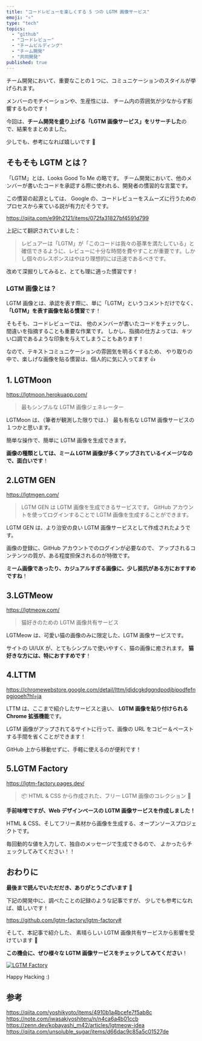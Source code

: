 ```yaml
---
title: "コードレビューを楽しくする 5 つの LGTM 画像サービス"
emoji: "⚛️"
type: "tech"
topics:
  - "github"
  - "コードレビュー"
  - "チームビルディング"
  - "チーム開発"
  - "共同開発"
published: true
---
```


チーム開発において、重要なことの１つに、コミュニケーションのスタイルが挙げられます。

メンバーのモチベーションや、生産性には、
チーム内の雰囲気が少なからず影響するものです！

今回は、**チーム開発を盛り上げる「LGTM 画像サービス」をリサーチした**ので、結果をまとめました。

少しでも、参考になれば嬉しいです 🙌

## そもそも LGTM とは？

「LGTM」とは、Looks Good To Me の略です。
チーム開発において、他のメンバーが書いたコードを承認する際に使われる、開発者の慣習的な言葉です。

この慣習の起源としては、
Google の、コードレビューをスムーズに行うためのプロセスから来ている説が有力だそうです。

https://qiita.com/e99h2121/items/072fa31827bf4591d799

上記にて翻訳されていました：

> レビュアーは「LGTM」が「このコードは我々の基準を満たしている」と確信できるように、レビューに十分な時間を費やすことが重要です。しかし個々のレスポンスはやはり理想的には迅速であるべきです。

改めて深掘りしてみると、とても理に適った慣習です！

### LGTM 画像とは？

LGTM 画像とは、承認を表す際に、単に「LGTM」というコメントだけでなく、
**「LGTM」を表す画像を貼る慣習**です！

そもそも、コードレビューでは、
他のメンバーが書いたコードをチェックし、間違いを指摘することも重要な作業です。
しかし、指摘の仕方よっては、キツい口調であるような印象を与えてしまうこともあります！

なので、テキストコミュニケーションの雰囲気を明るくするため、
やり取りの中で、楽しげな画像を貼る慣習は、個人的に気に入ってます 👍

## 1. LGTMoon

https://lgtmoon.herokuapp.com/

> 最もシンプルな LGTM 画像ジェネレーター

LGTMoon は、（筆者が観測した限りでは、）
最も有名な LGTM 画像サービスの１つかと思います。

簡単な操作で、簡単に LGTM 画像を生成できます。

**画像の種類としては、ミーム LGTM 画像が多くアップされているイメージなので、面白いです**！

## 2.LGTM GEN

https://lgtmgen.com/

> LGTM GEN は LGTM 画像を生成できるサービスです。
> GitHub アカウントを使ってログインすることで LGTM 画像を生成することができます。

LGTM GEN は、より治安の良い LGTM 画像サービスとして作成されたようです。

画像の登録に、GitHub アカウントでのログインが必要なので、
アップされるコンテンツの質が、ある程度担保されるのが特徴です。

**ミーム画像であったり、カジュアルすぎる画像に、少し抵抗がある方におすすめですね**！

## 3.LGTMeow

https://lgtmeow.com/

> 猫好きのための LGTM 画像共有サービス

LGTMeow は、可愛い猫の画像のみに限定した、LGTM 画像サービスです。

サイトの UI/UX が、とてもシンプルで使いやすく、猫の画像に癒されます。
**猫好きな方には、特におすすめです**！

## 4.LTTM

https://chromewebstore.google.com/detail/lttm/jdidcgkdggndpodjbipodfefnpgjooeh?hl=ja

LTTM は、ここまで紹介したサービスと違い、
**LGTM 画像を貼り付けられる Chrome 拡張機能**です。

LGTM 画像がアップされてるサイトに行って、画像の URL をコピー＆ペーストする手間を省くことができます！

GitHub 上から移動せずに、手軽に使えるのが便利です！

## 5.LGTM Factory

https://lgtm-factory.pages.dev/

> 📦 HTML & CSS から作成された、フリー LGTM 画像のコレクション 👀

**手前味噌ですが、Web デザインベースの LGTM 画像サービスを作成しました！**

HTML & CSS、そしてフリー素材から画像を生成する、オープンソースプロジェクトです。

毎回動的な値を入力して、独自のメッセージで生成できるので、
よかったらチェックしてみてください！！

## おわりに

**最後まで読んでいただだき、ありがとうございます** 🥳

下記の開発中に、調べたことの記録のような記事ですが、
少しでも参考になれば、嬉しいです！

https://github.com/lgtm-factory/lgtm-factory#

そして、本記事で紹介した、
素晴らしい LGTM 画像共有サービスから影響を受けています 🙏

**この機会に、ぜひ様々な LGTM 画像サービスをチェックしてみてください**！

[![LGTM Factory](https://lgtm-factory.pages.dev/api/v1/lgtm-images?theme=iced-coffee&text=Thank+you+%3B%29&emoji=%F0%9F%93%A6&color=%23fcd34d)](https://lgtm-factory.pages.dev)

Happy Hacking :)

## 参考

https://qiita.com/yoshikyoto/items/4910b1a4bcefe7f5ab8c
https://note.com/iwasakiyoshiteru/n/n4ca6a4b01ccb
https://zenn.dev/kobayashi_m42/articles/lgtmeow-idea
https://qiita.com/unsoluble_sugar/items/d66dac9c85a5c01527de
